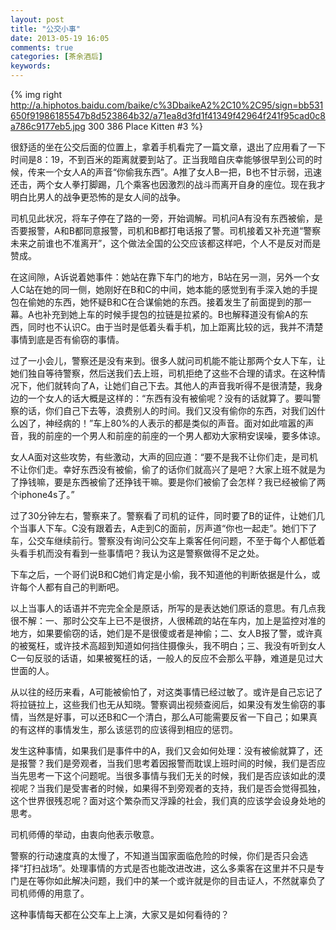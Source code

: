 ```yaml
---
layout: post
title: "公交小事"
date: 2013-05-19 16:05
comments: true
categories: [茶余酒后]
keywords:
---
```


{% img right http://a.hiphotos.baidu.com/baike/c%3DbaikeA2%2C10%2C95/sign=bb531650f91986185547b8d523864b32/a71ea8d3fd1f41349f42964f241f95cad0c8a786c9177eb5.jpg 300 386 Place Kitten #3 %}

很舒适的坐在公交后面的位置上，拿着手机看完了一篇文章，退出了应用看了一下时间是8：19，不到百米的距离就要到站了。正当我暗自庆幸能够很早到公司的时候，传来一个女人A的声音“你偷我东西”。A推了女人B一把，B也不甘示弱，迅速还击，两个女人拳打脚踢，几个乘客也因激烈的战斗而离开自身的座位。现在我才明白比男人的战争更恐怖的是女人间的战争。

司机见此状况，将车子停在了路的一旁，开始调解。司机问A有没有东西被偷，是否要报警，A和B都同意报警，司机和B都打电话报了警。司机接着又补充道“警察未来之前谁也不准离开”，这个做法全国的公交应该都这样吧，个人不是反对而是赞成。
 
在这间隙，A诉说着她事件：她站在靠下车门的地方，B站在另一测，另外一个女人C站在她的同一侧，她刚好在B和C的中间，她本能的感觉到有手深入她的手提包在偷她的东西，她怀疑B和C在合谋偷她的东西。接着发生了前面提到的那一幕。A也补充到她上车的时候手提包的拉链是拉紧的。B也解释道没有偷A的东西，同时也不认识C。由于当时是低着头看手机，加上距离比较的远，我并不清楚事情到底是否有偷窃的事情。

<!--more-->
 
过了一小会儿，警察还是没有来到。很多人就问司机能不能让那两个女人下车，让她们独自等待警察，然后送我们去上班，司机拒绝了这些不合理的请求。在这种情况下，他们就转向了A，让她们自己下去。其他人的声音我听得不是很清楚，我身边的一个女人的话大概是这样的：“东西有没有被偷呢？没有的话就算了。要叫警察的话，你们自己下去等，浪费别人的时间。我们又没有偷你的东西，对我们凶什么凶了，神经病的！”车上80%的人表示的都是类似的声音。面对如此喧嚣的声音，我的前座的一个男人和前座的前座的一个男人都劝大家稍安误噪，要多体谅。
 
女人A面对这些攻势，有些激动，大声的回应道：“要不是我不让你们走，是司机不让你们走。幸好东西没有被偷，偷了的话你们就高兴了是吧？大家上班不就是为了挣钱嘛，要是东西被偷了还挣钱干嘛。要是你们被偷了会怎样？我已经被偷了两个iphone4s了。”
 
过了30分钟左右，警察来了。警察看了司机的证件，同时要了B的证件，让她们几个当事人下车。C没有跟着去，A走到C的面前，厉声道“你也一起走”。她们下了车，公交车继续前行。警察没有询问公交车上乘客任何问题，不至于每个人都低着头看手机而没有看到一些事情吧？我认为这是警察做得不足之处。
 
下车之后，一个哥们说B和C她们肯定是小偷，我不知道他的判断依据是什么，或许每个人都有自己的判断吧。
 
以上当事人的话语并不完完全全是原话，所写的是表达她们原话的意思。有几点我很不解：一、那时公交车上已不是很挤，人很稀疏的站在车内，加上是监控对准的地方，如果要偷窃的话，她们是不是很傻或者是神偷；二、女人B报了警，或许真的被冤枉，或许技术高超到知道如何挡住摄像头，我不明白；三、我没有听到女人C一句反驳的话语，如果被冤枉的话，一般人的反应不会那么平静，难道是见过大世面的人。

从以往的经历来看，A可能被偷怕了，对这类事情已经过敏了。或许是自己忘记了将拉链拉上，这些我们也无从知晓。警察调出视频查阅后，如果没有发生偷窃的事情，当然是好事，可以还B和C一个清白，那么A可能需要反省一下自己；如果真的有这样的事情发生，那么该惩罚的应该得到相应的惩罚。
 
发生这种事情，如果我们是事件中的A，我们又会如何处理：没有被偷就算了，还是报警？我们是旁观者，当我们思考着因报警而耽误上班时间的时候，我们是否应当先思考一下这个问题呢。当很多事情与我们无关的时候，我们是否应该如此的漠视呢？当我们是受害者的时候，如果得不到旁观者的支持，我们是否会觉得孤独，这个世界很残忍呢？面对这个繁杂而又浮躁的社会，我们真的应该学会设身处地的思考。
 
司机师傅的举动，由衷向他表示敬意。
 
警察的行动速度真的太慢了，不知道当国家面临危险的时候，你们是否只会选择“打扫战场”。处理事情的方式是否也能改进改进，这么多乘客在这里并不只是专门是在等你如此解决问题，我们中的某一个或许就是你的目击证人，不然就辜负了司机师傅的用意了。
 
这种事情每天都在公交车上上演，大家又是如何看待的？
